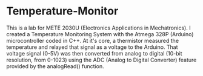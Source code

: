 # Temperature-Monitor
This is a lab for METE 2030U (Electronics Applications in Mechatronics). I created a Temperature Monitoring System with the Atmega 328P (Arduino) microcontroller coded in C++.
At it's core, a thermistor measured the temperature and relayed that signal as a voltage to the Arduino. That voltage signal (0-5V) was then converted from analog to digital (10-bit resolution, from 0-1023) using the ADC (Analog to Digital Converter) feature provided by the analogRead() function.

